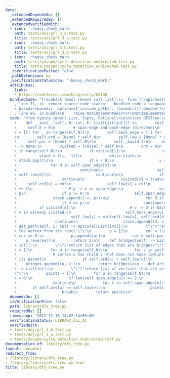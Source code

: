 ```yaml
---
data:
  _extendedDependsOn: []
  _extendedRequiredBy: []
  _extendedVerifiedWith:
  - icon: ':heavy_check_mark:'
    path: tests/aoj/grl_3_a.test.py
    title: tests/aoj/grl_3_a.test.py
  - icon: ':heavy_check_mark:'
    path: tests/aoj/grl_3_b.test.py
    title: tests/aoj/grl_3_b.test.py
  - icon: ':heavy_check_mark:'
    path: tests/yosupo/cycle_detection_undirected.test.py
    title: tests/yosupo/cycle_detection_undirected.test.py
  _isVerificationFailed: false
  _pathExtension: py
  _verificationStatusIcon: ':heavy_check_mark:'
  attributes:
    links:
    - https://codeforces.com/blog/entry/68138
  bundledCode: "Traceback (most recent call last):\n  File \"/opt/hostedtoolcache/PyPy/3.7.13/x64/site-packages/onlinejudge_verify/documentation/build.py\"\
    , line 71, in _render_source_code_stat\n    bundled_code = language.bundle(stat.path,\
    \ basedir=basedir, options={'include_paths': [basedir]}).decode()\n  File \"/opt/hostedtoolcache/PyPy/3.7.13/x64/site-packages/onlinejudge_verify/languages/python.py\"\
    , line 96, in bundle\n    raise NotImplementedError\nNotImplementedError\n"
  code: "from typing import List, Tuple, Optional\n\n\nclass DFSTree:\n    # cf: https://codeforces.com/blog/entry/68138\n\
    \    def __init__(self, N: int, E: List[List[int]]):\n        self.N = N\n   \
    \     self.E = E\n        # span-edge and back-edge (directed)\n        self.span_edge\
    \ = [[] for _ in range(self.N)]\n        self.back_edge = [[] for _ in range(self.N)]\n\
    \n        self.ord = [None] * self.N\n        self.low = [None] * self.N\n   \
    \     self.par = [None] * self.N\n\n        self._build()\n\n    def _build(self)\
    \ -> None:\n        visited = [False] * self.N\n        cnt = 0\n        for i\
    \ in range(self.N):\n            if visited[i]:\n                continue\n  \
    \          stack = [(i, -1)]\n            while stack:\n                v, p =\
    \ stack.pop()\n\n                if v < 0:\n                    v = ~v\n     \
    \               for d in self.span_edge[v]:\n                        if d == p:\n\
    \                            continue\n                        self.low[v] = min(self.low[v],\
    \ self.low[d])\n                    continue\n\n                if visited[v]:\n\
    \                    continue\n                visited[v] = True\n           \
    \     self.ord[v] = cnt\n                self.low[v] = cnt\n                cnt\
    \ += 1\n                # p -> v is span-edge.\n                self.par[v] =\
    \ p\n                if p >= 0:\n                    self.span_edge[p].append(v)\n\
    \                stack.append((~v, p))\n\n                for d in self.E[v][::-1]:\n\
    \                    if d == p:\n                        continue\n          \
    \          if visited[d]:\n                        # v -> d is back-edge since\
    \ v is already visited.\n                        self.back_edge[v].append(d)\n\
    \                        self.low[v] = min(self.low[v], self.ord[d])\n       \
    \                 continue\n                    stack.append((d, v))\n\n    def\
    \ get_path(self, i: int) -> Optional[List[int]]:\n        \"\"\"return path to\
    \ the vertex from its root\"\"\"\n        p = []\n        cur = i\n        while\
    \ cur >= 0:\n            p.append(cur)\n            cur = self.par[cur]\n    \
    \    p.reverse()\n        return p\n\n    def bridges(self) -> List[Tuple[int,\
    \ int]]:\n        \"\"\"return list of edges that are bridges\"\"\"\n        bridges\
    \ = []\n        for u in range(self.N):\n            for v in self.span_edge[u]:\n\
    \                # vertex u has child v that does not have lowlink to pass over\
    \ its parent\n                if self.ord[u] < self.low[v]:\n                \
    \    bridges.append((u, v))\n        return bridges\n\n    def articulation_points(self)\
    \ -> List[int]:\n        \"\"\"return list of vertices that are articulation points\"\
    \"\"\n        points = []\n        for u in range(self.N):\n            if self.par[u]\
    \ < 0:\n                if len(self.span_edge[u]) >= 2:\n                    points.append(u)\n\
    \                continue\n            for v in self.span_edge[u]:\n         \
    \       if self.ord[u] <= self.low[v]:\n                    points.append(u)\n\
    \                    break\n        return points\n"
  dependsOn: []
  isVerificationFile: false
  path: library/dfs_tree.py
  requiredBy: []
  timestamp: '2022-12-18 14:07:14+09:00'
  verificationStatus: LIBRARY_ALL_AC
  verifiedWith:
  - tests/aoj/grl_3_b.test.py
  - tests/aoj/grl_3_a.test.py
  - tests/yosupo/cycle_detection_undirected.test.py
documentation_of: library/dfs_tree.py
layout: document
redirect_from:
- /library/library/dfs_tree.py
- /library/library/dfs_tree.py.html
title: library/dfs_tree.py
---
```

